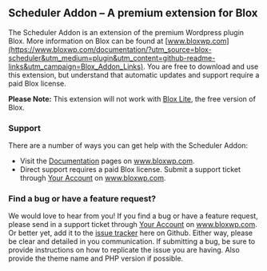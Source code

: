 ## Scheduler Addon – A premium extension for Blox

The Scheduler Addon is an extension of the premium Wordpress plugin Blox. More information on Blox can be found at [www.bloxwp.com](https://www.bloxwp.com/documentation/?utm_source=blox-scheduler&utm_medium=plugin&utm_content=github-readme-links&utm_campaign=Blox_Addon_Links). You are free to download and use this extension, but understand that automatic updates and support require a paid Blox license. 

**Please Note:** This extension will not work with [Blox Lite](https://wordpress.org/support/plugin/blox-lite), the free version of Blox.

### Support

There are a number of ways you can get help with the Scheduler Addon:

* Visit the [Documentation](https://www.bloxwp.com/documentation/?utm_source=blox-scheduler&utm_medium=plugin&utm_content=github-readme-links&utm_campaign=Blox_Plugin_Links) pages on www.bloxwp.com.
* Direct support requires a paid Blox license. Submit a support ticket through [Your Account](https://www.bloxwp.com/your-account/?utm_source=blox-scheduler&utm_medium=plugin&utm_content=github-readme-links&utm_campaign=Blox_Plugin_Links) on www.bloxwp.com. 

### Find a bug or have a feature request?

We would love to hear from you! If you find a bug or have a feature request, please send in a support ticket through [Your Account](https://www.bloxwp.com/your-account/?utm_source=blox-scheduler&utm_medium=plugin&utm_content=github-readme-links&utm_campaign=Blox_Addon_Links) on www.bloxwp.com. Or better yet, add it to the [issue tracker](https://github.com/ndiego/blox-scheduler/issues) here on Github. Either way, please be clear and detailed in you communication. If submitting a bug, be sure to provide instructions on how to replicate the issue you are having. Also provide the theme name and PHP version if possible. 
